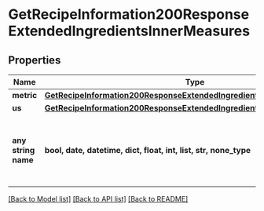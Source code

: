 # GetRecipeInformation200ResponseExtendedIngredientsInnerMeasures


## Properties
Name | Type | Description | Notes
------------ | ------------- | ------------- | -------------
**metric** | [**GetRecipeInformation200ResponseExtendedIngredientsInnerMeasuresMetric**](GetRecipeInformation200ResponseExtendedIngredientsInnerMeasuresMetric.md) |  | 
**us** | [**GetRecipeInformation200ResponseExtendedIngredientsInnerMeasuresMetric**](GetRecipeInformation200ResponseExtendedIngredientsInnerMeasuresMetric.md) |  | 
**any string name** | **bool, date, datetime, dict, float, int, list, str, none_type** | any string name can be used but the value must be the correct type | [optional]

[[Back to Model list]](../README.md#documentation-for-models) [[Back to API list]](../README.md#documentation-for-api-endpoints) [[Back to README]](../README.md)


